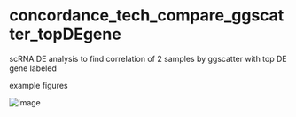 # concordance_tech_compare_ggscatter_topDEgene

scRNA DE analysis to find correlation of 2 samples by ggscatter with top DE gene labeled 

example figures

![image](https://github.com/beseasnow/concordance_tech_compare_ggscatter_topDEgene/assets/67305126/36b8e44f-931a-4843-9838-ab00a1e3e344)
